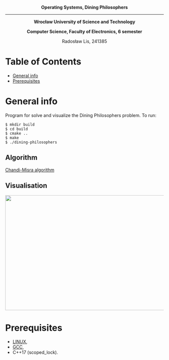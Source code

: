 **<p align="center"> Operating Systems, Dining Philosophers  </p>**
_________________________________
**<p align="center"> Wrocław University of Science and Technology </p>**
**<p align="center"> Computer Science, Faculty of Electronics, 6 semester </p>**
<p align="center"> Radosław Lis, 241385 </p>

# Table of Contents
- [General info](#desc)
- [Prerequisites](#pre)

<a name="desc"></a>
# General info
Program for solve and visualize the Dining Philosophers problem.
To run: 
```
$ mkdir build
$ cd build
$ cmake ..
$ make
$ ./dining-philosophers
```
## Algorithm
[Chandi-Misra algorithm](https://www.stolaf.edu/people/rab/pdc/text/dpsolns.htm)

## Visualisation
<img src="https://i.imgur.com/2HUzCfK.png" width="918" height="365" />
<a name="pre"></a>

# Prerequisites
- [LINUX](https://www.virtualbox.org/),
- [GCC](https://gcc.gnu.org/),
- C++17 (scoped_lock).


